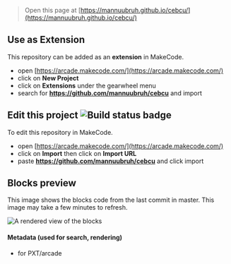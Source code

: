  


> Open this page at [https://mannuubruh.github.io/cebcu/](https://mannuubruh.github.io/cebcu/)

## Use as Extension

This repository can be added as an **extension** in MakeCode.

* open [https://arcade.makecode.com/](https://arcade.makecode.com/)
* click on **New Project**
* click on **Extensions** under the gearwheel menu
* search for **https://github.com/mannuubruh/cebcu** and import

## Edit this project ![Build status badge](https://github.com/mannuubruh/cebcu/workflows/MakeCode/badge.svg)

To edit this repository in MakeCode.

* open [https://arcade.makecode.com/](https://arcade.makecode.com/)
* click on **Import** then click on **Import URL**
* paste **https://github.com/mannuubruh/cebcu** and click import

## Blocks preview

This image shows the blocks code from the last commit in master.
This image may take a few minutes to refresh.

![A rendered view of the blocks](https://github.com/mannuubruh/cebcu/raw/master/.github/makecode/blocks.png)

#### Metadata (used for search, rendering)

* for PXT/arcade
<script src="https://makecode.com/gh-pages-embed.js"></script><script>makeCodeRender("{{ site.makecode.home_url }}", "{{ site.github.owner_name }}/{{ site.github.repository_name }}");</script>
